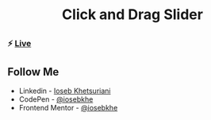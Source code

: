 ##

<h1 align="center"> Click and Drag Slider </h1>

##

### ⚡ [Live](https://iosebkhe.github.io/Javascript30/27%20-%20Click%20and%20Drag/index.html)

## Follow Me

- Linkedin - [Ioseb Khetsuriani](https://www.linkedin.com/in/ioseb-khetsuriani-1831801b5/)
- CodePen - [@iosebkhe](https://codepen.io/iosebkhe)
- Frontend Mentor - [@iosebkhe](https://www.frontendmentor.io/profile/iosebkhe)
